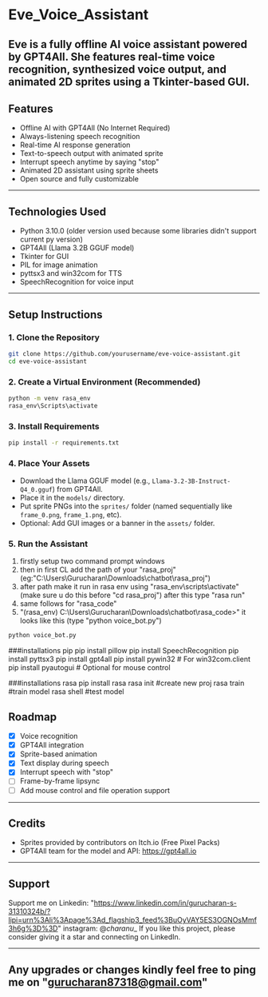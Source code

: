 # Eve_Voice_Assistant
Eve is a fully offline AI voice assistant powered by GPT4All. She features real-time voice recognition, synthesized voice output, and animated 2D sprites using a Tkinter-based GUI.
---

## Features

- Offline AI with GPT4All (No Internet Required)
- Always-listening speech recognition
- Real-time AI response generation
- Text-to-speech output with animated sprite
- Interrupt speech anytime by saying "stop"
- Animated 2D assistant using sprite sheets
- Open source and fully customizable

---

## Technologies Used

- Python 3.10.0 (older version used because some libraries didn't support current py version)
- GPT4All (Llama 3.2B GGUF model)
- Tkinter for GUI
- PIL for image animation
- pyttsx3 and win32com for TTS
- SpeechRecognition for voice input

---

## Setup Instructions

### 1. Clone the Repository
```bash
git clone https://github.com/yourusername/eve-voice-assistant.git
cd eve-voice-assistant
```

### 2. Create a Virtual Environment (Recommended)
```bash
python -m venv rasa_env
rasa_env\Scripts\activate
```

### 3. Install Requirements
```bash
pip install -r requirements.txt
```

### 4. Place Your Assets
- Download the Llama GGUF model (e.g., `Llama-3.2-3B-Instruct-Q4_0.gguf`) from GPT4All.
- Place it in the `models/` directory.
- Put sprite PNGs into the `sprites/` folder (named sequentially like `frame_0.png`, `frame_1.png`, etc).
- Optional: Add GUI images or a banner in the `assets/` folder.

### 5. Run the Assistant
1. firstly setup two command prompt windows
2. then in first CL add the path of your "rasa_proj" (eg:"C:\Users\Gurucharan\Downloads\chatbot\rasa_proj")
3. after path make it run in rasa env using "rasa_env\scripts\activate" (make sure u do this before "cd rasa_proj") after this type "rasa run"
4. same follows for "rasa_code"
5. "(rasa_env) C:\Users\Gurucharan\Downloads\chatbot\rasa_code>" it looks like this (type "python voice_bot.py")

```bash
python voice_bot.py
```
###installations pip
pip install pillow
pip install SpeechRecognition
pip install pyttsx3
pip install gpt4all
pip install pywin32  # For win32com.client
pip install pyautogui  # Optional for mouse control

###installations rasa
pip install rasa
rasa init #create new proj
rasa train #train model
rasa shell #test model


## Roadmap
- [x] Voice recognition
- [x] GPT4All integration
- [x] Sprite-based animation
- [x] Text display during speech
- [x] Interrupt speech with "stop"
- [ ] Frame-by-frame lipsync
- [ ] Add mouse control and file operation support

---

## Credits
- Sprites provided by contributors on Itch.io (Free Pixel Packs)
- GPT4All team for the model and API: https://gpt4all.io

---

## Support 

Support me on 
Linkedin: "https://www.linkedin.com/in/gurucharan-s-31310324b/?lipi=urn%3Ali%3Apage%3Ad_flagship3_feed%3BuOyVAY5ES3OGNOsMmf3h6g%3D%3D"
instagram: @_charanu__
If you like this project, please consider giving it a star and connecting on LinkedIn.

---
## Any upgrades or changes kindly feel free to ping me on "gurucharan87318@gmail.com"

